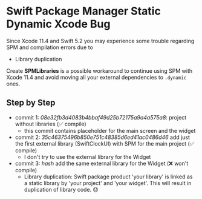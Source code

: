 # Swift Package Manager Static Dynamic Xcode Bug

Since Xcode 11.4 and Swift 5.2 you may experience some trouble regarding SPM and compilation errors due to

* Library duplication

Create **SPMLibraries** is a possible workaround to continue using SPM with Xcode 11.4 and avoid moving all your external dependencies to `.dynamic` ones.

## Step by Step

* commit 1: *08e32fb3d4083b4bbaf49d25b72175a9a4a575a8*: project without libraries (✅ compile)
  * this commit contains placeholder for the main screen and the widget
* commit 2: *35c46375496b850e751c48385d6ed41ac0486d46* add just the first external library (SwiftClockUI) with SPM for the main project (✅ compile)
  * I don't try to use the external library for the Widget
* commit 3: *hash* add the same external library for the Widget (❌ won't compile)
  * Library duplication: Swift package product 'your library' is linked as a static library by 'your project' and 'your widget'. This will result in duplication of library code. 😞
